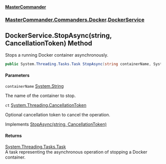 #### [MasterCommander](MasterCommander.md 'MasterCommander')
### [MasterCommander.Commanders.Docker](MasterCommander.Commanders.Docker.md 'MasterCommander.Commanders.Docker').[DockerService](DockerService.md 'MasterCommander.Commanders.Docker.DockerService')

## DockerService.StopAsync(string, CancellationToken) Method

Stops a running Docker container asynchronously.

```csharp
public System.Threading.Tasks.Task StopAsync(string containerName, System.Threading.CancellationToken ct=default(System.Threading.CancellationToken));
```
#### Parameters

<a name='MasterCommander.Commanders.Docker.DockerService.StopAsync(string,System.Threading.CancellationToken).containerName'></a>

`containerName` [System.String](https://docs.microsoft.com/en-us/dotnet/api/System.String 'System.String')

The name of the container to stop.

<a name='MasterCommander.Commanders.Docker.DockerService.StopAsync(string,System.Threading.CancellationToken).ct'></a>

`ct` [System.Threading.CancellationToken](https://docs.microsoft.com/en-us/dotnet/api/System.Threading.CancellationToken 'System.Threading.CancellationToken')

Optional cancellation token to cancel the operation.

Implements [StopAsync(string, CancellationToken)](IDockerService.StopAsync(string,CancellationToken).md 'MasterCommander.Commanders.Docker.IDockerService.StopAsync(string, System.Threading.CancellationToken)')

#### Returns
[System.Threading.Tasks.Task](https://docs.microsoft.com/en-us/dotnet/api/System.Threading.Tasks.Task 'System.Threading.Tasks.Task')  
A task representing the asynchronous operation of stopping a Docker container.